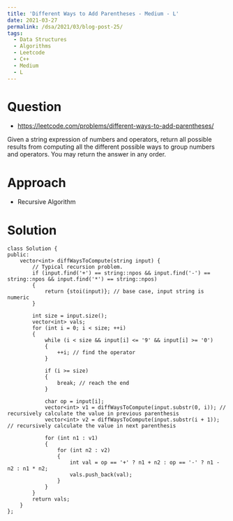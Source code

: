 ```yaml
---
title: 'Different Ways to Add Parentheses - Medium - L'
date: 2021-03-27
permalink: /dsa/2021/03/blog-post-25/
tags:
  - Data Structures
  - Algorithms
  - Leetcode
  - C++
  - Medium
  - L
---
```


# Question
- https://leetcode.com/problems/different-ways-to-add-parentheses/

Given a string expression of numbers and operators, return all possible results from computing all the different possible ways to group numbers and operators. You may return the answer in any order.

# Approach

- Recursive Algorithm

# Solution
```
class Solution {
public:
    vector<int> diffWaysToCompute(string input) {
        // Typical recursion problem.
        if (input.find('+') == string::npos && input.find('-') == string::npos && input.find('*') == string::npos)
        {
            return {stoi(input)}; // base case, input string is numeric
        }
        
        int size = input.size();
        vector<int> vals;
        for (int i = 0; i < size; ++i)
        {
            while (i < size && input[i] <= '9' && input[i] >= '0')
            {
                ++i; // find the operator
            }
            
            if (i >= size)
            {
                break; // reach the end
            }
            
            char op = input[i];
            vector<int> v1 = diffWaysToCompute(input.substr(0, i)); // recursively calculate the value in previous parenthesis
            vector<int> v2 = diffWaysToCompute(input.substr(i + 1)); // recursively calculate the value in next parenthesis
            
            for (int n1 : v1)
            {
                for (int n2 : v2)
                {
                    int val = op == '+' ? n1 + n2 : op == '-' ? n1 - n2 : n1 * n2;
                    vals.push_back(val);
                }
            }
        }
        return vals;
    }
};
```